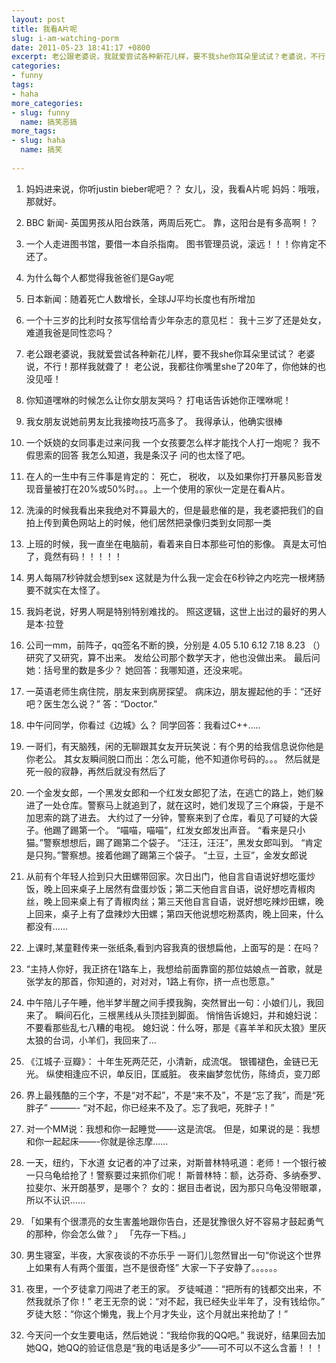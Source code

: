 ```yaml
---
layout: post
title: 我看A片呢
slug: i-am-watching-porm
date: 2011-05-23 18:41:17 +0800
excerpt: 老公跟老婆说，我就爱尝试各种新花儿样，要不我she你耳朵里试试？老婆说，不行！那样我就聋了！老公说，我都往你嘴里she了20年了，你他妹的也没见哑！
categories:
- funny
tags:
- haha
more_categories:
- slug: funny
  name: 搞笑恶搞
more_tags:
- slug: haha
  name: 搞笑
  
---
```



1. 妈妈进来说，你听justin bieber呢吧？？
	女儿，没，我看A片呢
	妈妈：哦哦，那就好。

2. BBC 新闻- 英国男孩从阳台跌落，两周后死亡。
	靠，这阳台是有多高啊！？


3. 一个人走进图书馆，要借一本自杀指南。
	图书管理员说，滚远！！！你肯定不还了。

4. 为什么每个人都觉得我爸爸们是Gay呢

5. 日本新闻：随着死亡人数增长，全球JJ平均长度也有所增加

6. 一个十三岁的比利时女孩写信给青少年杂志的意见栏：
	我十三岁了还是处女，难道我爸是同性恋吗？


7. 老公跟老婆说，我就爱尝试各种新花儿样，要不我she你耳朵里试试？
	老婆说，不行！那样我就聋了！
	老公说，我都往你嘴里she了20年了，你他妹的也没见哑！


8. 你知道嘿咻的时候怎么让你女朋友哭吗？
	打电话告诉她你正嘿咻呢！


9. 我女朋友说她前男友比我接吻技巧高多了。
	我得承认，他确实很棒


10. 一个妖娆的女同事走过来问我
	一个女孩要怎么样才能找个人打一炮呢？
	我不假思索的回答
	我怎么知道，我是条汉子
	问的也太怪了吧。


11. 在人的一生中有三件事是肯定的：
	死亡，
	税收，
	以及如果你打开暴风影音发现音量被打在20%或50%时。。。上一个使用的家伙一定是在看A片。


12. 洗澡的时候我看出来我绝对不算最大的，但是最悲催的是，我老婆把我们的自拍上传到黄色网站上的时候，他们居然把录像归类到女同那一类


13. 上班的时候，我一直坐在电脑前，看着来自日本那些可怕的影像。
	真是太可怕了，竟然有码！！！！！


14. 男人每隔7秒钟就会想到sex
	这就是为什么我一定会在6秒钟之内吃完一根烤肠
	要不就实在太怪了。


15. 我妈老说，好男人啊是特别特别难找的。
	照这逻辑，这世上出过的最好的男人是本·拉登

16. 公司一mm，前阵子，qq签名不断的换，分别是
	4.05
	5.10
	6.12
	7.18
	8.23
	（）
	研究了又研究，算不出来。
	发给公司那个数学天才，他也没做出来。
	最后问她：括号里的数是多少？
	她回答：我哪知道，还没来呢。


17. 一英语老师生病住院，朋友来到病房探望。
	病床边，朋友握起他的手：“还好吧？医生怎么说？”
	答：“Doctor.”


18. 中午问同学，你看过《边城》么？
	同学回答：我看过C++…..


19. 一哥们，有天脑残，闲的无聊跟其女友开玩笑说：有个男的给我信息说你他是你老公。
	其女友瞬间脱口而出：怎么可能，他不知道你号码的。。。
	然后就是死一般的寂静，再然后就没有然后了


20. 一个金发女郎，一个黑发女郎和一个红发女郎犯了法，在逃亡的路上，她们躲进了一处仓库。警察马上就追到了，就在这时，她们发现了三个麻袋，于是不加思索的跳了进去。
	大约过了一分钟，警察来到了仓库，看见了可疑的大袋子。他踢了踢第一个。
	“喵喵，喵喵”，红发女郎发出声音。
	“看来是只小猫。”警察想想后，踢了踢第二个袋子。
	“汪汪，汪汪”，黑发女郎叫到。
	“肯定是只狗。”警察想。接着他踢了踢第三个袋子。
	“土豆，土豆”，金发女郎说


21. 从前有个年轻人捡到只大田螺带回家。次日出门，他自言自语说好想吃蛋炒饭，晚上回来桌子上居然有盘蛋炒饭；第二天他自言自语，说好想吃青椒肉丝，晚上回来桌上有了青椒肉丝；第三天他自言自语，说好想吃辣炒田螺，晚上回来，桌子上有了盘辣炒大田螺；第四天他说想吃粉蒸肉，晚上回来，什么都没有……


22. 上课时,某童鞋传来一张纸条,看到内容我真的很想扁他，上面写的是：在吗？


23. “主持人你好，我正挤在1路车上，我想给前面靠窗的那位姑娘点一首歌，就是张学友的那首，你知道的，对对对，1路上有你，挤一点也愿意。”


24. 中午陪儿子午睡，他半梦半醒之间手摸我胸，突然冒出一句：小娘们儿，我回来了。
	瞬间石化，三根黑线从头顶挂到脚面。
	悄悄告诉媳妇，并和媳妇说：不要看那些乱七八糟的电视。
	媳妇说：什么呀，那是《喜羊羊和灰太狼》里灰太狼的台词，小羊们，我回来了…


25. 《江城子·豆瓣》：
	十年生死两茫茫，小清新，成流氓。
	银镯褪色，金链已无光。
	纵使相逢应不识，单反旧，匡威脏。
	夜来幽梦忽忧伤，陈绮贞，变刀郎


26. 界上最残酷的三个字，不是“对不起”，不是“来不及”，不是“忘了我”，而是“死胖子”
	———- “对不起，你已经来不及了。忘了我吧，死胖子！”


27. 对一个MM说：我想和你一起睡觉——-这是流氓。
	但是，如果说的是：我想和你一起起床——-你就是徐志摩……


28. 一天，纽约，下水道
	女记者的冲了过来，对斯普林特吼道：老师！一个银行被一只乌龟给抢了！警察要过来抓你们呢！
	斯普林特：额，达芬奇、多纳泰罗、拉斐尔、米开朗基罗，是哪个？
	女的：据目击者说，因为那只乌龟没带眼罩，所以不认识……


29. 「如果有个很漂亮的女生害羞地跟你告白，还是犹豫很久好不容易才鼓起勇气的那种，你会怎么做？」
	「先存一下档。」


30. 男生寝室，半夜，大家夜谈的不亦乐乎
	一哥们儿忽然冒出一句“你说这个世界上如果有人有两个蛋蛋，岂不是很奇怪”
	大家一下子安静了。。。。。。


31. 夜里，一个歹徒拿刀闯进了老王的家。
	歹徒喊道：“把所有的钱都交出来，不然我就杀了你！”
	老王无奈的说：“对不起，我已经失业半年了，没有钱给你。”
	歹徒大怒：“你这个懒鬼，我上个月才失业，这个月就出来抢劫了！”


32. 今天问一个女生要电话，然后她说：“我给你我的QQ吧。”
	我说好，结果回去加她QQ，她QQ的验证信息是“我的电话是多少”——可不可以不这么含蓄！！！


